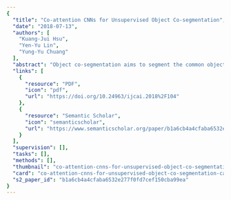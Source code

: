 ```yaml
---
{
  "title": "Co-attention CNNs for Unsupervised Object Co-segmentation",
  "date": "2018-07-13",
  "authors": [
    "Kuang-Jui Hsu",
    "Yen-Yu Lin",
    "Yung-Yu Chuang"
  ],
  "abstract": "Object co-segmentation aims to segment the common objects in images. This paper presents a CNNbased method that is unsupervised and end-to-end trainable to better solve this task. Our method is unsupervised in the sense that it does not require any training data in the form of object masks but merely a set of images jointly covering objects of a specific class. Our method comprises two collaborative CNN modules, a feature extractor and a co-attention map generator. The former module extracts the features of the estimated objects and backgrounds, and is derived based on the proposed co-attention loss, which minimizes interimage object discrepancy while maximizing intraimage figure-ground separation. The latter module is learned to generate co-attention maps by which the estimated figure-ground segmentation can better fit the former module. Besides the co-attention loss, the mask loss is developed to retain the whole objects and remove noises. Experiments show that our method achieves superior results, even outperforming the state-of-the-art, supervised methods.",
  "links": [
    {
      "resource": "PDF",
      "icon": "pdf",
      "url": "https://doi.org/10.24963/ijcai.2018%2F104"
    },
    {
      "resource": "Semantic Scholar",
      "icon": "semanticscholar",
      "url": "https://www.semanticscholar.org/paper/b1a6cb4a4cfaba6532e277f0fd7cef150cba99ea"
    }
  ],
  "supervision": [],
  "tasks": [],
  "methods": [],
  "thumbnail": "co-attention-cnns-for-unsupervised-object-co-segmentation-thumb.jpg",
  "card": "co-attention-cnns-for-unsupervised-object-co-segmentation-card.jpg",
  "s2_paper_id": "b1a6cb4a4cfaba6532e277f0fd7cef150cba99ea"
}
---
```



